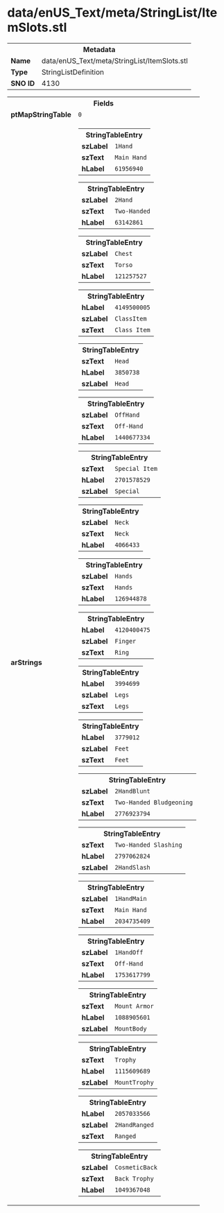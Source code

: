 <h1>data/enUS_Text/meta/StringList/ItemSlots.stl</h1><table><tr><th colspan="100%">Metadata</th></tr><tr><td><b>Name</b></td><td>data/enUS_Text/meta/StringList/ItemSlots.stl</td></tr><tr><td><b>Type</b></td><td>StringListDefinition</td></tr><tr><td><b>SNO ID</b></td><td>4130</td></tr></table>

<table><tr><th colspan="100%">Fields</th></tr><tr><td><b>ptMapStringTable</b></td><td><code>0</code></td></tr><tr><td><b>arStrings</b></td><td><table><tr><th colspan="100%">StringTableEntry</th></tr><tr><td><b>szLabel</b></td><td><code>1Hand</code></td></tr><tr><td><b>szText</b></td><td><code>Main Hand</code></td></tr><tr><td><b>hLabel</b></td><td><code>61956940</code></td></tr></table>


<table><tr><th colspan="100%">StringTableEntry</th></tr><tr><td><b>szLabel</b></td><td><code>2Hand</code></td></tr><tr><td><b>szText</b></td><td><code>Two-Handed</code></td></tr><tr><td><b>hLabel</b></td><td><code>63142861</code></td></tr></table>


<table><tr><th colspan="100%">StringTableEntry</th></tr><tr><td><b>szLabel</b></td><td><code>Chest</code></td></tr><tr><td><b>szText</b></td><td><code>Torso</code></td></tr><tr><td><b>hLabel</b></td><td><code>121257527</code></td></tr></table>


<table><tr><th colspan="100%">StringTableEntry</th></tr><tr><td><b>hLabel</b></td><td><code>4149500005</code></td></tr><tr><td><b>szLabel</b></td><td><code>ClassItem</code></td></tr><tr><td><b>szText</b></td><td><code>Class Item</code></td></tr></table>


<table><tr><th colspan="100%">StringTableEntry</th></tr><tr><td><b>szText</b></td><td><code>Head</code></td></tr><tr><td><b>hLabel</b></td><td><code>3850738</code></td></tr><tr><td><b>szLabel</b></td><td><code>Head</code></td></tr></table>


<table><tr><th colspan="100%">StringTableEntry</th></tr><tr><td><b>szLabel</b></td><td><code>OffHand</code></td></tr><tr><td><b>szText</b></td><td><code>Off-Hand</code></td></tr><tr><td><b>hLabel</b></td><td><code>1440677334</code></td></tr></table>


<table><tr><th colspan="100%">StringTableEntry</th></tr><tr><td><b>szText</b></td><td><code>Special Item</code></td></tr><tr><td><b>hLabel</b></td><td><code>2701578529</code></td></tr><tr><td><b>szLabel</b></td><td><code>Special</code></td></tr></table>


<table><tr><th colspan="100%">StringTableEntry</th></tr><tr><td><b>szLabel</b></td><td><code>Neck</code></td></tr><tr><td><b>szText</b></td><td><code>Neck</code></td></tr><tr><td><b>hLabel</b></td><td><code>4066433</code></td></tr></table>


<table><tr><th colspan="100%">StringTableEntry</th></tr><tr><td><b>szLabel</b></td><td><code>Hands</code></td></tr><tr><td><b>szText</b></td><td><code>Hands</code></td></tr><tr><td><b>hLabel</b></td><td><code>126944878</code></td></tr></table>


<table><tr><th colspan="100%">StringTableEntry</th></tr><tr><td><b>hLabel</b></td><td><code>4120400475</code></td></tr><tr><td><b>szLabel</b></td><td><code>Finger</code></td></tr><tr><td><b>szText</b></td><td><code>Ring</code></td></tr></table>


<table><tr><th colspan="100%">StringTableEntry</th></tr><tr><td><b>hLabel</b></td><td><code>3994699</code></td></tr><tr><td><b>szLabel</b></td><td><code>Legs</code></td></tr><tr><td><b>szText</b></td><td><code>Legs</code></td></tr></table>


<table><tr><th colspan="100%">StringTableEntry</th></tr><tr><td><b>hLabel</b></td><td><code>3779012</code></td></tr><tr><td><b>szLabel</b></td><td><code>Feet</code></td></tr><tr><td><b>szText</b></td><td><code>Feet</code></td></tr></table>


<table><tr><th colspan="100%">StringTableEntry</th></tr><tr><td><b>szLabel</b></td><td><code>2HandBlunt</code></td></tr><tr><td><b>szText</b></td><td><code>Two-Handed Bludgeoning</code></td></tr><tr><td><b>hLabel</b></td><td><code>2776923794</code></td></tr></table>


<table><tr><th colspan="100%">StringTableEntry</th></tr><tr><td><b>szText</b></td><td><code>Two-Handed Slashing</code></td></tr><tr><td><b>hLabel</b></td><td><code>2797062824</code></td></tr><tr><td><b>szLabel</b></td><td><code>2HandSlash</code></td></tr></table>


<table><tr><th colspan="100%">StringTableEntry</th></tr><tr><td><b>szLabel</b></td><td><code>1HandMain</code></td></tr><tr><td><b>szText</b></td><td><code>Main Hand</code></td></tr><tr><td><b>hLabel</b></td><td><code>2034735409</code></td></tr></table>


<table><tr><th colspan="100%">StringTableEntry</th></tr><tr><td><b>szLabel</b></td><td><code>1HandOff</code></td></tr><tr><td><b>szText</b></td><td><code>Off-Hand</code></td></tr><tr><td><b>hLabel</b></td><td><code>1753617799</code></td></tr></table>


<table><tr><th colspan="100%">StringTableEntry</th></tr><tr><td><b>szText</b></td><td><code>Mount Armor</code></td></tr><tr><td><b>hLabel</b></td><td><code>1088905601</code></td></tr><tr><td><b>szLabel</b></td><td><code>MountBody</code></td></tr></table>


<table><tr><th colspan="100%">StringTableEntry</th></tr><tr><td><b>szText</b></td><td><code>Trophy</code></td></tr><tr><td><b>hLabel</b></td><td><code>1115609689</code></td></tr><tr><td><b>szLabel</b></td><td><code>MountTrophy</code></td></tr></table>


<table><tr><th colspan="100%">StringTableEntry</th></tr><tr><td><b>hLabel</b></td><td><code>2057033566</code></td></tr><tr><td><b>szLabel</b></td><td><code>2HandRanged</code></td></tr><tr><td><b>szText</b></td><td><code>Ranged</code></td></tr></table>


<table><tr><th colspan="100%">StringTableEntry</th></tr><tr><td><b>szLabel</b></td><td><code>CosmeticBack</code></td></tr><tr><td><b>szText</b></td><td><code>Back Trophy</code></td></tr><tr><td><b>hLabel</b></td><td><code>1049367048</code></td></tr></table>


</td></tr></table>

